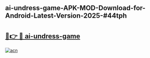 ## ai-undress-game-APK-MOD-Download-for-Android-Latest-Version-2025-#44tph

# <h2><a href="https://bedroomkl.my?title=ai-undress-game&ref=20M">🔗👉 🔴 ai-undress-game</a></h2>

[![acn](https://github.com/user-attachments/assets/0f9c940e-d8b0-45ae-aac7-cd30a18b3e1c)](https://bedroomkl.my?title=ai-undress-game&ref=20M)

